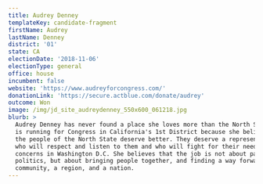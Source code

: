 ```yaml
---
title: Audrey Denney
templateKey: candidate-fragment
firstName: Audrey
lastName: Denney
district: '01'
state: CA
electionDate: '2018-11-06'
electionType: general
office: house
incumbent: false
website: 'https://www.audreyforcongress.com/'
donationLink: 'https://secure.actblue.com/donate/audrey'
outcome: Won
image: /img/jd_site_audreydenney_550x600_061218.jpg
blurb: >
  Audrey Denney has never found a place she loves more than the North State. She
  is running for Congress in California's 1st District because she believes that
  the people of the North State deserve better. They deserve a representative
  who will respect and listen to them and who will fight for their needs and
  concerns in Washington D.C. She believes that the job is not about partisan
  politics, but about bringing people together, and finding a way forward as a
  community, a region, and a nation.
---
```


